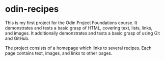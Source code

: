 # odin-recipes

This is my first project for the Odin Project Foundations course. It demonstrates and tests a basic grasp of HTML, covering text, lists, links, and images. It additionally demonstrates and tests a basic grasp of using Git and GitHub. 

The project consists of a homepage which links to several recipes. Each page contains text, images, and links to other pages.